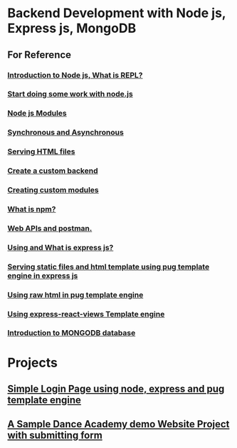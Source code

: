 # Backend Development with Node js, Express js, MongoDB

## For Reference
### <a href="1_intro_node">Introduction to Node js, What is REPL? </a>
### <a href="2_start">Start doing some work with node.js</a>
### <a href="3_node_modules">Node js Modules </a>
### <a href="4_block_non_block_code">Synchronous and Asynchronous </a>
### <a href="5_serving_html"> Serving HTML files</a>
### <a href="6_create_backend">Create a custom backend </a>
### <a href="7_create_modules">Creating custom modules </a>
### <a href="8_npm">What is npm?</a>
### <a href="9_api_postman">Web APIs and postman.</a>
### <a href="10_express">Using and What is express js?</a>
### <a href="11_pug_static_files">Serving static files and html template using pug template engine in express js</a>
### <a href="12_using_html">Using raw html in  pug template engine</a>
### <a href="15_react_views">Using express-react-views Template engine</a>
### <a href="intro_to_mongodb">Introduction to MONGODB database</a>

# Projects
## <a href="13_making_login">Simple Login Page using node, express and pug template engine</a>
## <a href="14_making_project">A Sample Dance Academy demo Website Project with submitting form</a>



